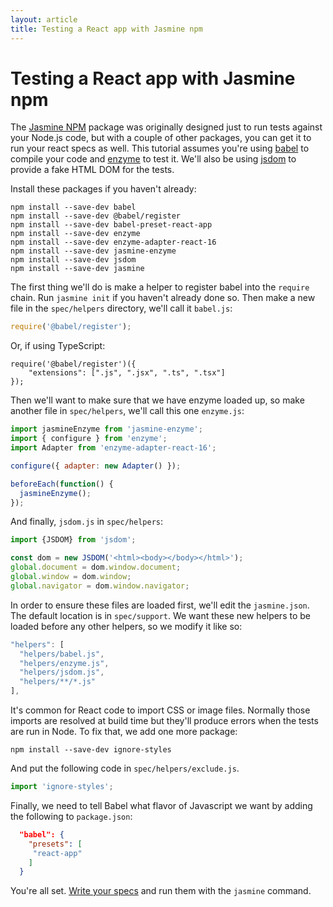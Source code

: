 ```yaml
---
layout: article
title: Testing a React app with Jasmine npm
---
```


# Testing a React app with Jasmine npm

The [Jasmine NPM](/setup/nodejs.html) package was originally designed just to run tests against your Node.js code, but with a couple of other packages, you can get it to run your react specs as well. This tutorial assumes you're using [babel](https://www.npmjs.com/package/babel) to compile your code and [enzyme](https://www.npmjs.com/package/enzyme) to test it. We'll also be using [jsdom](https://www.npmjs.com/package/jsdom) to provide a fake HTML DOM for the tests.

Install these packages if you haven't already:

```
npm install --save-dev babel
npm install --save-dev @babel/register
npm install --save-dev babel-preset-react-app
npm install --save-dev enzyme
npm install --save-dev enzyme-adapter-react-16
npm install --save-dev jasmine-enzyme
npm install --save-dev jsdom
npm install --save-dev jasmine
```

The first thing we'll do is make a helper to register babel into the `require` chain. Run `jasmine init` if you haven't already done so. Then make a new file in the `spec/helpers` directory, we'll call it `babel.js`:

```javascript
require('@babel/register');
```

Or, if using TypeScript:

```
require('@babel/register')({
    "extensions": [".js", ".jsx", ".ts", ".tsx"]
});

```


Then we'll want to make sure that we have enzyme loaded up, so make another file in `spec/helpers`, we'll call this one `enzyme.js`:

```javascript
import jasmineEnzyme from 'jasmine-enzyme';
import { configure } from 'enzyme';
import Adapter from 'enzyme-adapter-react-16';

configure({ adapter: new Adapter() });

beforeEach(function() {
  jasmineEnzyme();
});
```

And finally, `jsdom.js` in `spec/helpers`:

```javascript
import {JSDOM} from 'jsdom';

const dom = new JSDOM('<html><body></body></html>');
global.document = dom.window.document;
global.window = dom.window;
global.navigator = dom.window.navigator;
```

In order to ensure these files are loaded first, we'll edit the `jasmine.json`. The default location is in `spec/support`. We want these new helpers to be loaded before any other helpers, so we modify it like so:

```javascript
"helpers": [
  "helpers/babel.js",
  "helpers/enzyme.js",
  "helpers/jsdom.js",
  "helpers/**/*.js"
],
```

It's common for React code to import CSS or image files. Normally those imports are resolved at build time but they'll produce errors when the tests are run in Node. To fix that, we add one more package:

```
npm install --save-dev ignore-styles
```

And put the following code in `spec/helpers/exclude.js`.

```javascript
import 'ignore-styles';
```

Finally, we need to tell Babel what flavor of Javascript we want by adding the following to `package.json`:

```json
  "babel": {
    "presets": [
     "react-app"
    ]
  }
```


You're all set. [Write your specs](/tutorials/your_first_suite.html) and run them with the `jasmine` command.
